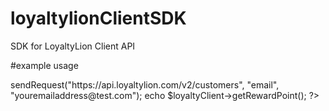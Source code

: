 # loyaltylionClientSDK
SDK for LoyaltyLion Client API


#example usage

<?php
  require('lib/loyaltylionClient.php');
	use LoyaltyLionApp\LoyaltyLionClient;
	
	$loyaltyClient = new LoyaltyLionClient('Token','Secret');
	$loyaltyClient->sendRequest("https://api.loyaltylion.com/v2/customers", "email", "youremailaddress@test.com");
	echo $loyaltyClient->getRewardPoint();
  
?>



